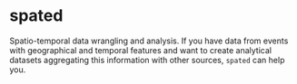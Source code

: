 # spated

Spatio-temporal data wrangling and analysis. If you have data from events with geographical and temporal features and want to create analytical datasets aggregating this information with other sources, `spated` can help you.
